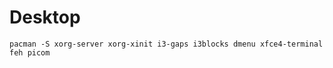 # Desktop

```
pacman -S xorg-server xorg-xinit i3-gaps i3blocks dmenu xfce4-terminal feh picom
```
